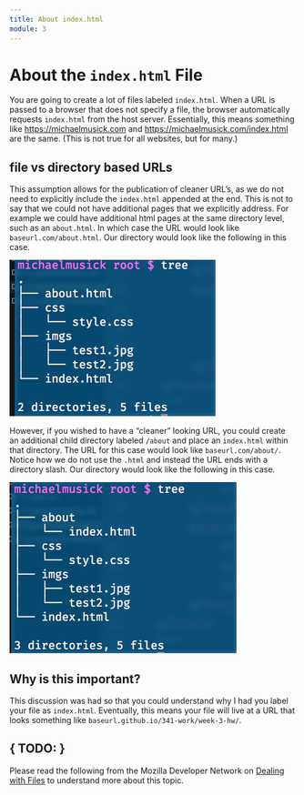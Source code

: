 ```yaml
---
title: About index.html
module: 3
---
```

# About the `index.html` File
You are going to create a lot of files labeled `index.html`. When a URL is passed to a browser that does not specify a file, the browser automatically requests `index.html` from the host server. Essentially, this means something like https://michaelmusick.com and https://michaelmusick.com/index.html are the same. (This is not true for all websites, but for many.)

## file vs directory based URLs
This assumption allows for the publication of cleaner URL’s, as we do not need to explicitly include the `index.html` appended at the end. This is not to say that we could not have additional pages that we explicitly address. For example we could have additional html pages at the same directory level, such as an `about.html`. In which case the URL would look like `baseurl.com/about.html`. Our directory would look like the following in this case.

![using explicit labeled documents](../imgs/abouthtml.png)

However, if you wished to have a “cleaner” looking URL, you could create an additional child directory labeled `/about` and place an `index.html` within that directory. The URL for this case would look like `baseurl.com/about/`. Notice how we do not use the `.html` and instead the URL ends with a directory slash. Our directory would look like the following in this case.

![using labeled directory labels for URLs](../imgs/aboutdirectory.png)

## Why is this important?
This discussion was had so that you could understand why I had you label your file as `index.html`. Eventually, this means your file will live at a URL that looks something like `baseurl.github.io/341-work/week-3-hw/`.

## { TODO: }
Please read the following from the Mozilla Developer Network on [Dealing with Files](https://developer.mozilla.org/en-US/docs/Learn/Getting_started_with_the_web/Dealing_with_files) to understand more about this topic.
